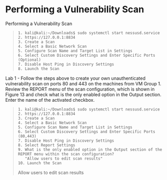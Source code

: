 # Performing a Vulnerability Scan

Performing a Vulnerability Scan
>``` shell
>1. kali@kali:~/Downloads$ sudo systemctl start nessusd.service
>2. https://127.0.0.1:8834
>3. Create a Scan
>4. Select a Basic Network Scan
>5. Configure Scan Name and Target List in Settings
>6. Select Custom Discovery Settings and Enter Specific Ports (Optional)
>7. Disable Host Ping in Discovery Settings
>8. Launch the Scan
>```

Lab 1 - Follow the steps above to create your own unauthenticated vulnerability scan on ports 80 and 443 on the machines from VM Group 1. Review the REPORT menu of the scan configuration, which is shown in Figure 13 and check what is the only enabled option in the Output section. Enter the name of the activated checkbox.
>``` shell
>1. kali@kali:~/Downloads$ sudo systemctl start nessusd.service
>2. https://127.0.0.1:8834
>3. Create a Scan
>4. Select a Basic Network Scan
>5. Configure Scan Name and Target List in Settings
>6. Select Custom Discovery Settings and Enter Specific Ports (80,443)
>7. Disable Host Ping in Discovery Settings
>8. Select Report Settings
>9. What is the only enabled option in the Output section of the REPORT menu within the scan configuration?
>    "Allow users to edit scan results"
>10. Launch the Scan
>```
>Allow users to edit scan results
